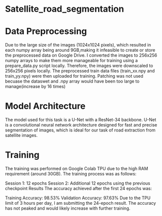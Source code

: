 # Satellite_road_segmentation
# Data Preprocessing
Due to the large size of the images (1024x1024 pixels), which resulted in each numpy array being around 9GB,making it infeasible to create or store the preprocessed data on Google Drive.  I converted the images to 256x256 numpy arrays to make them more manageable for training using a prepare_data.py script locally. Therefore, the images were downscaled to 256x256 pixels locally. The preprocessed train data files (train_xx.npy and train_yy.npy) were then uploaded for training. Patching was not used becuase the dataswet and .npy array would have been too large to manage(increase by 16 times)

# Model Architecture
The model used for this task is a U-Net with a ResNet-34 backbone. U-Net is a convolutional neural network architecture designed for fast and precise segmentation of images, which is ideal for our task of road extraction from satellite images.

# Training
The training was performed on Google Colab TPU due to the high RAM requirement (around 30GB). The training process was as follows:

Session 1: 12 epochs
Session 2: Additional 12 epochs using the previous checkpoint
Results
The accuracy achieved after the first 24 epochs was:

Training Accuracy: 98.53%
Validation Accuracy: 97.63%
Due to the TPU limit of 3 hours per day, I am submitting the 24-epoch result. The accuracy has not peaked and would likely increase with further training.

